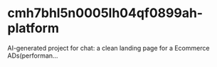# cmh7bhl5n0005lh04qf0899ah-platform
AI-generated project for chat: a clean landing page for a Ecommerce ADs(performan...
